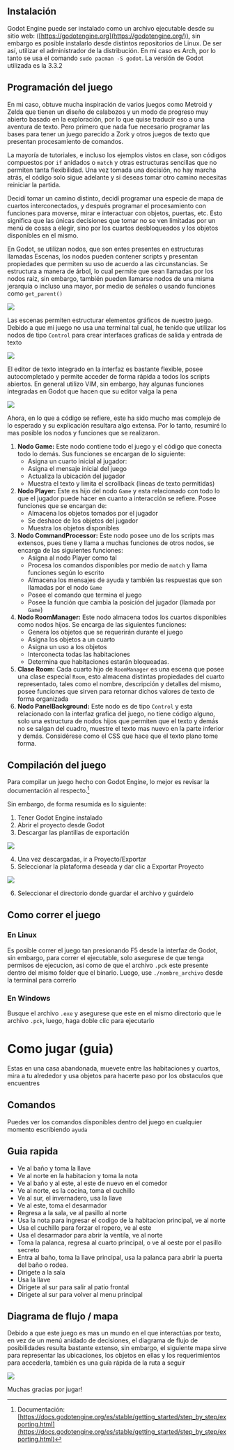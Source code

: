 ## Instalación

Godot Engine puede ser instalado como un archivo ejecutable desde su sitio web:
([https://godotengine.org](https://godotengine.org/)), sin embargo es posible
instalarlo desde distintos repositorios de Linux. De ser así, utilizar el
administrador de la distribución. En mi caso es Arch, por lo tanto se usa el
comando `sudo pacman -S godot`. La versión de Godot utilizada es la 3.3.2

## Programación del juego

En mi caso, obtuve mucha inspiración de varios juegos como Metroid y Zelda que
tienen un diseño de calabozos y un modo de progreso muy abierto basado en la
exploración, por lo que quise traducir eso a una aventura de texto. Pero primero que
nada fue necesario programar las bases para tener un juego parecido a Zork y
otros juegos de texto que presentan procesamiento de comandos.

La mayoría de tutoriales, e incluso los ejemplos vistos en clase, son
códigos compuestos por `if` anidados o `match` y otras estructuras sencillas que
no permiten tanta flexibilidad. Una vez tomada una decisión, no hay marcha
atrás, el código solo sigue adelante y si deseas tomar otro camino necesitas
reiniciar la partida.

Decidí tomar un camino distinto, decidí programar una especie de mapa de cuartos
interconectados, y después programar el procesamiento con funciones para
moverse, mirar e interactuar con objetos, puertas, etc. Esto significa que las
únicas decisiones que tomar no se ven limitadas por un menú de cosas a elegir,
sino por los cuartos desbloqueados y los objetos disponibles en el mismo.

En Godot, se utilizan nodos, que son entes presentes en estructuras llamadas
Escenas, los nodos pueden contener scripts y presentan propiedades que permiten
su uso de acuerdo a las circunstancias. Se estructura a manera de árbol, lo cual
permite que sean llamadas por los nodos raíz, sin embargo, también pueden
llamarse nodos de una misma jerarquía o incluso una mayor, por medio de señales
o usando funciones como `get_parent()`

![](./markdown_assets/scenetree.png)

Las escenas permiten estructurar elementos gráficos de nuestro juego. Debido a
que mi juego no usa una terminal tal cual, he tenido que utilizar los nodos de
tipo `Control` para crear interfaces graficas de salida y entrada de texto

![](./markdown_assets/scene.png)


El editor de texto integrado en la interfaz es bastante flexible, posee
autocompletado y permite acceder de forma rápida a todos los scripts abiertos.
En general utilizo VIM, sin embargo, hay algunas funciones integradas en Godot
que hacen que su editor valga la pena

![](./markdown_assets/game-code-godor.png)

Ahora, en lo que a código se refiere, este ha sido mucho mas complejo de lo
esperado y su explicación resultara algo extensa. Por lo tanto, resumiré lo mas
posible los nodos y funciones que se realizaron.

1. **Nodo Game:** Este nodo contiene todo el juego y el código que conecta todo
   lo demás. Sus funciones se encargan de lo siguiente:
   * Asigna un cuarto inicial al jugador:
   * Asigna el mensaje inicial del juego
   * Actualiza la ubicación del jugador
   * Muestra el texto y limita el scrollback (lineas de texto permitidas)
2. **Nodo Player:** Este es hijo del nodo `Game` y esta relacionado con todo lo
que el jugador puede hacer en cuanto a interacción se refiere. Posee funciones
que se encargan de:
   * Almacena los objetos tomados por el jugador
   * Se deshace de los objetos del jugador
   * Muestra los objetos disponibles
3. **Nodo CommandProcessor:** Este nodo posee uno de los scripts mas extensos,
   pues tiene y llama a muchas funciones de otros nodos, se encarga de las
   siguientes funciones:
   * Asigna al nodo Player como tal
   * Procesa los comandos disponibles por medio de `match` y llama funciones según lo escrito
   * Almacena los mensajes de ayuda y también las respuestas que son llamadas por el nodo `Game` 
   * Posee el comando que termina el juego
   * Posee la función que cambia la posición del jugador (llamada por `Game`)
4. **Nodo RoomManager:** Este nodo almacena todos los cuartos disponibles como
   nodos hijos. Se encarga de las siguientes funciones:
   * Genera los objetos que se requerirán durante el juego
   * Asigna los objetos a un cuarto
   * Asigna un uso a los objetos
   * Interconecta todas las habitaciones
   * Determina que habitaciones estarán bloqueadas.
5. **Clase Room:** Cada cuarto hijo de `RoomManager` es una escena que posee
   una clase especial `Room`, esto almacena distintas propiedades del cuarto
   representado, tales como el nombre, descripción y detalles del mismo, posee
   funciones que sirven para retornar dichos valores de texto de forma
   organizada
6. **Nodo PanelBackground:** Este nodo es de tipo `Control` y esta relacionado
   con la interfaz grafica del juego, no tiene código alguno, solo una
   estructura de nodos hijos que permiten que el texto y demás no se salgan del
   cuadro, muestre el texto mas nuevo en la parte inferior y demás. Considérese
   como el CSS que hace que el texto plano tome forma.

## Compilación del juego

Para compilar un juego hecho con Godot Engine, lo mejor es revisar la
documentación al respecto.[^1]

Sin embargo, de forma resumida es lo siguiente:

1. Tener Godot Engine instalado
2. Abrir el proyecto desde Godot
3. Descargar las plantillas de exportación

![](./markdown_assets/export_template_menu.png)

4. Una vez descargadas, ir a Proyecto/Exportar
5. Seleccionar la plataforma deseada y dar clic a Exportar Proyecto

![](./markdown_assets/fileexport.png)

6. Seleccionar el directorio donde guardar el archivo y guárdelo

## Como correr el juego

### En Linux

Es posible correr el juego tan presionando F5 desde la interfaz de Godot, sin
embargo, para correr el ejecutable, solo asegurese de que tenga permisos de
ejecucion, asi como de que el archivo `.pck` este presente dentro del mismo
folder que el binario. Luego, use `./nombre_archivo` desde la terminal para
correrlo

### En Windows

Busque el archivo `.exe` y asegurese que este en el mismo directorio que le
archivo `.pck`, luego, haga doble clic para ejecutarlo

[^1]: Documentación: [https://docs.godotengine.org/es/stable/getting_started/step_by_step/exporting.html](https://docs.godotengine.org/es/stable/getting_started/step_by_step/exporting.html)

# Como jugar (guia)

Estas en una casa abandonada, muevete entre las habitaciones y cuartos, mira a
tu alrededor y usa objetos para hacerte paso por los obstaculos que encuentres

## Comandos

Puedes ver los comandos disponibles dentro del juego en cualquier momento
escribiendo `ayuda`

## Guia rapida

- Ve al baño y toma la llave
- Ve al norte en la habitacion y toma la nota
- Ve al baño y al este, al este de nuevo en el comedor
- Ve al norte, es la cocina, toma el cuchillo
- Ve al sur, el invernadero, usa la llave
- Ve al este, toma el desarmador
- Regresa a la sala, ve al pasillo al norte
- Usa la nota para ingresar el codigo de la habitacion principal, ve al norte
- Usa el cuchillo para forzar el ropero, ve al este
- Usa el desarmador para abrir la ventila, ve al norte
- Toma la palanca, regresa al cuarto principal, o ve al oeste por el pasillo secreto
- Entra al baño, toma la llave principal, usa la palanca para abrir la puerta del baño o rodea.
- Dirigete a la sala
- Usa la llave
- Dirigete al sur para salir al patio frontal
- Dirigete al sur para volver al menu principal

## Diagrama de flujo / mapa

Debido a que este juego es mas un mundo en el que interactúas por texto, en vez
de un menú anidado de decisiones, el diagrama de flujo de posibilidades resulta
bastante extenso, sin embargo, el siguiente mapa sirve para representar las
ubicaciones, los objetos en ellas y los requerimientos para accederla, también
es una guía rápida de la ruta a seguir

![](./markdown_assets/gamemap.png)

 Muchas gracias por jugar!
